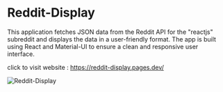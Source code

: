 # Reddit-Display
This application fetches JSON data from the Reddit API for the "reactjs" subreddit and displays the data in a user-friendly format. The app is built using React and Material-UI to ensure a clean and responsive user interface.

click to visit website : https://reddit-display.pages.dev/



![Reddit-Display](https://github.com/sreemonkavungal/Reddit-Display/assets/90373393/66581cb3-d09e-447d-874c-518e6aa407ff)
